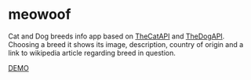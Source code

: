 # meowoof

Cat and Dog breeds info app based on [TheCatAPI](https://thecatapi.com/) and [TheDogAPI](https://thedogapi.com/). Choosing a breed it shows its image, description, country of origin and a link to wikipedia article regarding breed in question.

[DEMO](https://meowoof.herokuapp.com/)
